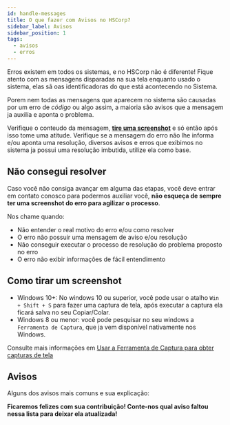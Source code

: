 ```yaml
---
id: handle-messages
title: O que fazer com Avisos no HSCorp?
sidebar_label: Avisos
sidebar_position: 1
tags:
  - avisos
  - erros
---
```


Erros existem em todos os sistemas, e no HSCorp não é diferente! Fique atento com as mensagens disparadas na sua tela enquanto usado o sistema, elas sã oas identificadoras do que está acontecendo no Sistema.

Porem nem todas as mensagens que aparecem no sistema são causadas por um erro de _código_ ou algo assim, a maioria são avisos que a mensagem ja auxilía e aponta o problema.

Verifique o conteudo da mensagem, [**tire uma screenshot**](#como-tirar-um-screenshot) e só então após isso tome uma atitude. Verifique se a mensagem do erro não lhe informa e/ou aponta uma resolução, diversos avisos e erros que exibimos no sistema ja possui uma resolução imbutida, utilize ela como base.

## Não consegui resolver

Caso você não consiga avançar em alguma das etapas, você deve entrar em contato conosco para podermos auxiliar você, **não esqueça de sempre ter uma screenshot do erro para agilizar o processo**.

Nos chame quando:

- Não entender o real motivo do erro e/ou como resolver
- O erro não possuir uma mensagem de aviso e/ou resolução
- Não conseguir executar o processo de resolução do problema proposto no erro
- O erro não exibir informações de fácil entendimento

## Como tirar um screenshot

- Windows 10+: No windows 10 ou superior, você pode usar o atalho `Win + Shift + S` para fazer uma captura de tela, após executar a captura ela ficará salva no seu Copiar/Colar.
- Windows 8 ou menor: você pode pesquisar no seu windows a `Ferramenta de Captura`, que ja vem disponível nativamente nos Windows.

Consulte mais informações em [Usar a Ferramenta de Captura para obter capturas de tela](https://support.microsoft.com/pt-br/windows/usar-a-ferramenta-de-captura-para-obter-capturas-de-tela-00246869-1843-655f-f220-97299b865f6b#:~:text=Pressione%20as%20teclas%20Ctrl%20%2B%20PrtScn,tela%20que%20voc%C3%AA%20deseja%20capturar.)

## Avisos

Alguns dos avisos mais comuns e sua explicação:

**Ficaremos felizes com sua contribuição! Conte-nos qual aviso faltou nessa lista para deixar ela atualizada!**
